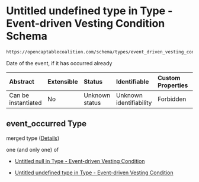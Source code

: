 # Untitled undefined type in Type - Event-driven Vesting Condition Schema

```txt
https://opencaptablecoalition.com/schema/types/event_driven_vesting_condition#/properties/event_occurred
```

Date of the event, if it has occurred already

| Abstract            | Extensible | Status         | Identifiable            | Custom Properties | Additional Properties | Access Restrictions | Defined In                                                                                                                    |
| :------------------ | :--------- | :------------- | :---------------------- | :---------------- | :-------------------- | :------------------ | :---------------------------------------------------------------------------------------------------------------------------- |
| Can be instantiated | No         | Unknown status | Unknown identifiability | Forbidden         | Allowed               | none                | [EventDrivenVestingCondition.schema.json*](../../schema/types/EventDrivenVestingCondition.schema.json "open original schema") |

## event_occurred Type

merged type ([Details](eventdrivenvestingcondition-properties-event_occurred.md))

one (and only one) of

*   [Untitled null in Type - Event-driven Vesting Condition](eventdrivenvestingcondition-properties-event_occurred-oneof-0.md "check type definition")

*   [Untitled undefined type in Type - Event-driven Vesting Condition](eventdrivenvestingcondition-properties-event_occurred-oneof-1.md "check type definition")
